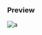 ### Preview
![a](https://github.com/Eazvy/UILibs/blob/main/ESP/Skeleton/Screenshot%202023-06-22%20110957.png?raw=true)
